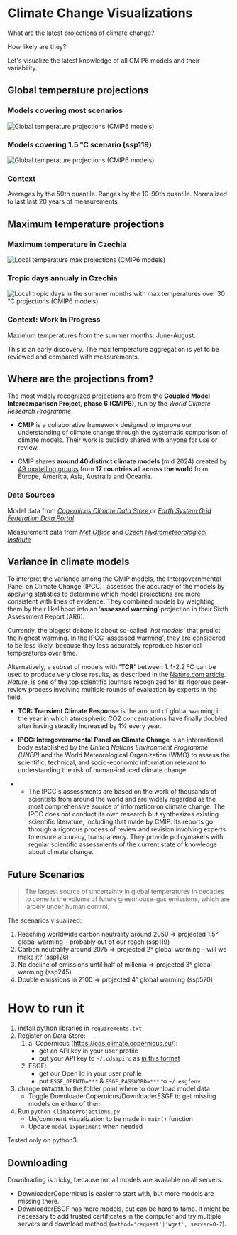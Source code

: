 # Climate Change Visualizations

What are the latest projections of climate change?

How likely are they?

Let's visualize the latest knowledge of all CMIP6 models and their variability.

## Global temperature projections

### Models covering most scenarios
![Global temperature projections (CMIP6 models)](charts/latest_most_complete.png)

### Models covering 1.5 °C scenario (ssp119)
![Global temperature projections (CMIP6 models)](charts/latest_ssp119.png)

### Context
Averages by the 50th quantile. Ranges by the 10-90th quantile. Normalized to last last 20 years of measurements. 


## Maximum temperature projections

### Maximum temperature in Czechia
![Local temperature max projections (CMIP6 models)](charts/latest_max.png)

### Tropic days annualy in Czechia
![Local tropic days in the summer months with max temperatures over 30 °C projections (CMIP6 models)](charts/latest_tropic.png)

### Context: Work In Progress

Maximum temperatures from the summer months: June-August.

This is an early discovery. The max temperature aggregation is yet to be reviewed and compared with measurements. 

## Where are the projections from?

The most widely recognized projections are from the __Coupled Model Intercomparison Project, phase 6 (CMIP6)__, run by the _World Climate Research Programme_.

- __CMIP__ is a collaborative framework designed to improve our understanding of climate change through the systematic comparison of climate models. Their work is publicly shared with anyone for use or review.

- CMIP shares __around 40 distinct climate models__ (mid 2024) created by [49 modelling groups](https://wcrp-cmip.github.io/CMIP6_CVs/docs/CMIP6_institution_id.html) from __17 countries all across the world__ from Europe, America, Asia, Australia and Oceania.

### Data Sources
Model data from [_Copernicus Climate Data Store_ ]((https://cds.climate.copernicus.eu/api-how-to)) or [_Earth System Grid Federation Data Portal_](https://aims2.llnl.gov/).

Measurement data from [_Met Office_](https://climate.metoffice.cloud/current_warming.html) and [_Czech Hydrometeorological Institute_](https://www.chmi.cz/historicka-data/pocasi/denni-data/data-ze-stanic-site-RBCN)


## Variance in climate models

To interpret the variance among the CMIP models, the Intergovernmental Panel on Climate Change (IPCC)_ assesses the accuracy of the models by applying statistics to determine which model projections are more consistent with lines of evidence. They combined models by weighting them by their likelihood into an ‘__assessed warming__’ projection in their Sixth Assessment Report (AR6).

Currently, the biggest debate is about so-called _'hot models'_ that predict the highest warming. In the IPCC 'assessed warming', they are considered to be less likely, because they less accurately reproduce historical temperatures over time.

Alternatively, a subset of models with __'TCR'__ between 1.4-2.2 ºC can be used to produce very close results, as described in the [Nature.com article](http://doi.org/10.1038/d41586-022-01192-2). _Nature_, is one of the top scientific journals recognized for its rigorous peer-review process involving multiple rounds of evaluation by experts in the field.

- __TCR: Transient Climate Response__ is the amount of global warming in the year in which atmospheric CO2 concentrations have finally doubled after having steadily increased by 1% every year.

- __IPCC: Intergovernmental Panel on Climate Change__ is an international body established by the _United Nations Environment Programme (UNEP)_ and the World Meteorological Organization (WMO) to assess the scientific, technical, and socio-economic information relevant to understanding the risk of human-induced climate change.
- - The IPCC's assessments are based on the work of thousands of scientists from around the world and are widely regarded as the most comprehensive source of information on climate change.
The IPCC does not conduct its own research but synthesizes existing scientific literature, including that made by CMIP. Its reports go through a rigorous process of review and revision involving experts to ensure accuracy, transparency. They provide policymakers with regular scientific assessments of the current state of knowledge about climate change.

## Future Scenarios

> The largest source of uncertainty in global temperatures in decades to come is the volume of future greenhouse-gas emissions, which are largely under human control.

The scenarios visualized:

1. Reaching worldwide carbon neutrality around 2050 => projected 1.5° global warming – probably out of our reach (ssp119)
2. Carbon neutrality around 2075 => projected 2° global warming – will we make it? (ssp126)
3. No decline of emissions until half of millenia => projected 3° global warming (ssp245)
4. Double emissions in 2100 => projected 4° global warming (ssp570)


# How to run it
1. install python libraries in `requirements.txt`
2. Register on Data Store: 
    1. a. Copernicus (https://cds.climate.copernicus.eu/):
    	- get an API key in your user profile
    	- put your API key to `~/.cdsapirc` as [in this format](https://cds.climate.copernicus.eu/api-how-to)
    2. ESGF:
    	- get our Open Id in your user profile
    	- put `ESGF_OPENID=***` & `ESGF_PASSWORD=***` to `~/.esgfenv`
4. change `DATADIR` to the folder point where to download model data
	- Toggle DownloaderCopernicus/DownloaderESGF to get missing models on either of them
5. Run `python ClimateProjections.py`
	- Un/comment visualization to be made in `main()` function
	- Update `model` `experiment` when needed

Tested only on python3.

## Downloading

Downloading is tricky, because not all models are available on all servers.

- DownloaderCopernicus is easier to start with, but more models are missing there. 
- DownloaderESGF has more models, but can be hard to tame. It might be necessary to add trusted certificates in the computer and try multiple servers and download method (`method='request'|'wget', server=0-7`).


